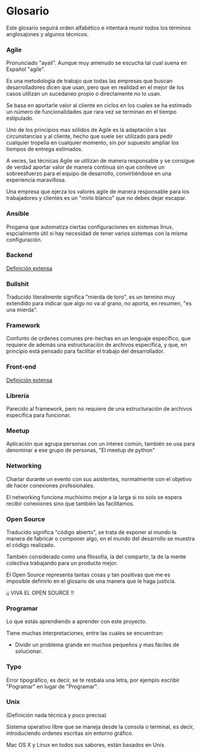 # Glosario

Este glosario seguirá orden alfabético e intentará reunir todos los términos anglosajones y algunos técnicos.

### Agile
 Pronunciado "ayail". Aunque muy amenudo se escucha tal cual suena en Español "agíle".

Es una metodología de trabajo que todas las empresas que buscan desarrolladores dicen que usan, pero que en realidad en el mejor de los casos utilizan un sucedaneo propio o directamente no lo usan.

Se basa en aportarle valor al cliente en ciclos en los cuales se ha estimado un número de funcionalidades que rara vez se terminan en el tiempo estipulado.

Uno de los principios mas sólidos de Agile es la adaptación a las circunstancias y al cliente, hecho que suele ser utilizado para pedir cualquier tropelía en cualquier momento, sin por supuesto ampliar los tiempos de entrega estimados.

A veces, las técnicas Agile se utilizan de manera responsable y se consigue de verdad aportar valor de manera continua sin que conlleve un sobreesfuerzo para el equipo de desarrollo, convirtiéndose en una experiencia maravillosa.

Una empresa que ejerza los valores agile de manera responsable para los trabajadores y clientes es un "mirlo blanco" que no debes dejar escapar.

### Ansible

Progama que automatiza ciertas configuraciones en sistemas linux, espcialmente útil si hay necesidad de tener varios sistemas con la misma configuración.

### Backend
[Definición extensa](./quienhaceque.md#back-end) 

### Bullshit

Traducido literalmente significa "mierda de toro", es un termino muy extendido para indicar que algo no va al grano, no aporta, en resumen, "es una mierda".

### Framework

Confunto de ordenes comunes pre-hechas en un lenguaje específico, que requiere de además una estructuración de archivos específica, y que, en principio está pensado para facilitar el trabajo del desarrollador.

### Front-end
[Definición extensa](./quienhaceque.md)

### Librería

Parecido al framework, pero no requiere de una estructuración de archivos específica para funcionar.

### Meetup

Aplicación que agrupa personas con un interes común, también se usa para denominar a ese grupo de personas, "El meetup de python"

### Networking

Charlar durante un evento con sus asistentes, normalmente con el objetivo de hacer conexiones profesionales.

El networking funciona muchísimo mejor a la larga si no solo se espera recibir conexiones sino que también las facilitamos.

### Open Source

Traducido significa "código abierto", se trata de exponer al mundo la manera de fabricar o componer algo, en el mundo del desarrollo se muestra el código realizado.

También considerado como una filosofía, la del compartir, la de la mente colectiva trabajando para un producto mejor.

El Open Source representa tantas cosas y tan positivas que me es imposible definirlo en el glosario de una manera que le haga justicia.

¡¡ VIVA EL OPEN SOURCE !!

### Programar

Lo que estás aprendiendo a aprender con este proyecto.

Tiene muchas interpretaciones, entre las cuales se encuentran:

- Dividir un problema grande en muchos pequeños y mas fáciles de solucionar.

### Typo

Error tipográfico, es decir, se te resbala una letra, por ejemplo escribir "Pogramar" en lugar de "Programar".

### Unix
(Definición nada técnica y poco precisa)

Sistema operativo libre que se maneja desde la consola o terminal, es decir, introduciendo ordenes escritas sin entorno gráfico.

Mac OS X y Linux en todos sus sabores, están basados en Unix.
